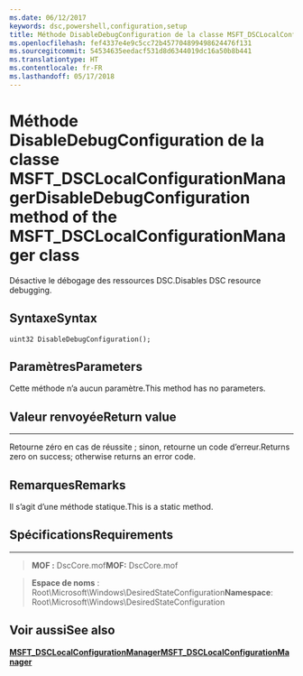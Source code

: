 ```yaml
---
ms.date: 06/12/2017
keywords: dsc,powershell,configuration,setup
title: Méthode DisableDebugConfiguration de la classe MSFT_DSCLocalConfigurationManager
ms.openlocfilehash: fef4337e4e9c5cc72b457704899498624476f131
ms.sourcegitcommit: 54534635eedacf531d8d6344019dc16a50b8b441
ms.translationtype: HT
ms.contentlocale: fr-FR
ms.lasthandoff: 05/17/2018
---
```

# <a name="disabledebugconfiguration-method-of-the-msftdsclocalconfigurationmanager-class"></a><span data-ttu-id="12ac1-103">Méthode DisableDebugConfiguration de la classe MSFT_DSCLocalConfigurationManager</span><span class="sxs-lookup"><span data-stu-id="12ac1-103">DisableDebugConfiguration method of the MSFT_DSCLocalConfigurationManager class</span></span>

<span data-ttu-id="12ac1-104">Désactive le débogage des ressources DSC.</span><span class="sxs-lookup"><span data-stu-id="12ac1-104">Disables DSC resource debugging.</span></span>

<a name="syntax"></a><span data-ttu-id="12ac1-105">Syntaxe</span><span class="sxs-lookup"><span data-stu-id="12ac1-105">Syntax</span></span>
------

```mof
uint32 DisableDebugConfiguration();
```

<a name="parameters"></a><span data-ttu-id="12ac1-106">Paramètres</span><span class="sxs-lookup"><span data-stu-id="12ac1-106">Parameters</span></span>
----------

<span data-ttu-id="12ac1-107">Cette méthode n’a aucun paramètre.</span><span class="sxs-lookup"><span data-stu-id="12ac1-107">This method has no parameters.</span></span>

## <a name="return-value"></a><span data-ttu-id="12ac1-108">Valeur renvoyée</span><span class="sxs-lookup"><span data-stu-id="12ac1-108">Return value</span></span>
------------

<span data-ttu-id="12ac1-109">Retourne zéro en cas de réussite ; sinon, retourne un code d’erreur.</span><span class="sxs-lookup"><span data-stu-id="12ac1-109">Returns zero on success; otherwise returns an error code.</span></span>

## <a name="remarks"></a><span data-ttu-id="12ac1-110">Remarques</span><span class="sxs-lookup"><span data-stu-id="12ac1-110">Remarks</span></span>

<span data-ttu-id="12ac1-111">Il s’agit d’une méthode statique.</span><span class="sxs-lookup"><span data-stu-id="12ac1-111">This is a static method.</span></span>

## <a name="requirements"></a><span data-ttu-id="12ac1-112">Spécifications</span><span class="sxs-lookup"><span data-stu-id="12ac1-112">Requirements</span></span>
------------
><span data-ttu-id="12ac1-113">**MOF :** DscCore.mof</span><span class="sxs-lookup"><span data-stu-id="12ac1-113">**MOF:** DscCore.mof</span></span>

><span data-ttu-id="12ac1-114">**Espace de noms** : Root\Microsoft\Windows\DesiredStateConfiguration</span><span class="sxs-lookup"><span data-stu-id="12ac1-114">**Namespace**: Root\Microsoft\Windows\DesiredStateConfiguration</span></span>


## <a name="see-also"></a><span data-ttu-id="12ac1-115">Voir aussi</span><span class="sxs-lookup"><span data-stu-id="12ac1-115">See also</span></span>


[<span data-ttu-id="12ac1-116">**MSFT_DSCLocalConfigurationManager**</span><span class="sxs-lookup"><span data-stu-id="12ac1-116">**MSFT_DSCLocalConfigurationManager**</span></span>](msft-dsclocalconfigurationmanager.md)